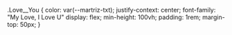 .Love__You {
color: var(--martriz-txt);
justify-context: center;
font-family: "My Love, I Love U"
display: flex;
min-height: 100vh;
padding: 1rem;
margin-top: 50px;
}
